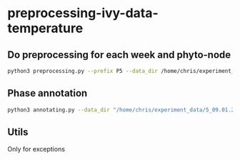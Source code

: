 # preprocessing-ivy-data-temperature

## Do preprocessing for each week and phyto-node
```bash
python3 preprocessing.py --prefix P5 --data_dir /home/chris/experiment_data/5_09.01.25-15.01.25 --from_date 2025-01-10 --until_date 2025-01-16
```

## Phase annotation 
```bash
python3 annotating.py --data_dir "/home/chris/experiment_data/5_09.01.25-15.01.25/preprocessed"
```
## Utils
Only for exceptions